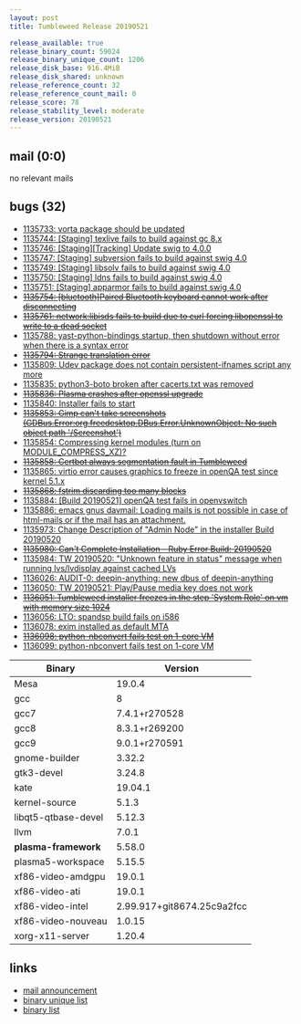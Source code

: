 ```yaml
---
layout: post
title: Tumbleweed Release 20190521

release_available: true
release_binary_count: 59024
release_binary_unique_count: 1206
release_disk_base: 916.4MiB
release_disk_shared: unknown
release_reference_count: 32
release_reference_count_mail: 0
release_score: 78
release_stability_level: moderate
release_version: 20190521
---
```


## mail (0:0)

no relevant mails

## bugs (32)

<!--more-->

- [1135733: vorta package should be updated](https://bugzilla.opensuse.org/show_bug.cgi?id=1135733)
- [1135744: \[Staging\] texlive fails to build against gc 8.x](https://bugzilla.opensuse.org/show_bug.cgi?id=1135744)
- [1135746: \[Staging\]\[Tracking\] Update swig to 4.0.0](https://bugzilla.opensuse.org/show_bug.cgi?id=1135746)
- [1135747: \[Staging\] subversion fails to build against swig 4.0](https://bugzilla.opensuse.org/show_bug.cgi?id=1135747)
- [1135749: \[Staging\] libsolv fails to build against swig 4.0](https://bugzilla.opensuse.org/show_bug.cgi?id=1135749)
- [1135750: \[Staging\] ldns fails to build against swig 4.0](https://bugzilla.opensuse.org/show_bug.cgi?id=1135750)
- [1135751: \[Staging\] apparmor fails to build against swig 4.0](https://bugzilla.opensuse.org/show_bug.cgi?id=1135751)
- ~~[1135754: \[bluetooth\]Paired Bluetooth keyboard cannot work after disconnecting](https://bugzilla.opensuse.org/show_bug.cgi?id=1135754)~~
- ~~[1135761: network:libisds fails to build due to curl forcing libopenssl to write to a dead socket](https://bugzilla.opensuse.org/show_bug.cgi?id=1135761)~~
- [1135788: yast-python-bindings startup, then shutdown without error when there is a syntax error](https://bugzilla.opensuse.org/show_bug.cgi?id=1135788)
- ~~[1135794: Strange translation error](https://bugzilla.opensuse.org/show_bug.cgi?id=1135794)~~
- [1135809: Udev package does not contain persistent-ifnames script any more](https://bugzilla.opensuse.org/show_bug.cgi?id=1135809)
- [1135835: python3-boto broken after cacerts.txt was removed](https://bugzilla.opensuse.org/show_bug.cgi?id=1135835)
- ~~[1135836: Plasma crashes after openssl upgrade](https://bugzilla.opensuse.org/show_bug.cgi?id=1135836)~~
- [1135840: Installer fails to start](https://bugzilla.opensuse.org/show_bug.cgi?id=1135840)
- ~~[1135853: Gimp can't take screenshots (GDBus.Error:org.freedesktop.DBus.Error.UnknownObject: No such object path '/Screenshot')](https://bugzilla.opensuse.org/show_bug.cgi?id=1135853)~~
- [1135854: Compressing kernel modules (turn on MODULE_COMPRESS_XZ)?](https://bugzilla.opensuse.org/show_bug.cgi?id=1135854)
- ~~[1135858: Certbot always segmentation fault in Tumbleweed](https://bugzilla.opensuse.org/show_bug.cgi?id=1135858)~~
- [1135865: virtio error causes graphics to freeze in openQA test since kernel 5.1.x](https://bugzilla.opensuse.org/show_bug.cgi?id=1135865)
- ~~[1135868: fstrim discarding too many blocks](https://bugzilla.opensuse.org/show_bug.cgi?id=1135868)~~
- [1135884: \[Build 20190521\] openQA test fails in openvswitch](https://bugzilla.opensuse.org/show_bug.cgi?id=1135884)
- [1135886: emacs gnus davmail: Loading mails is not possible in case of html-mails or if the mail has an attachment.](https://bugzilla.opensuse.org/show_bug.cgi?id=1135886)
- [1135973: Change Description of "Admin Node" in the installer Build 20190520](https://bugzilla.opensuse.org/show_bug.cgi?id=1135973)
- ~~[1135980: Can't Complete Installation - Ruby Error Build: 20190520](https://bugzilla.opensuse.org/show_bug.cgi?id=1135980)~~
- [1135984: TW 20190520: "Unknown feature in status" message when running lvs/lvdisplay against cached LVs](https://bugzilla.opensuse.org/show_bug.cgi?id=1135984)
- [1136026: AUDIT-0: deepin-anything: new dbus  of deepin-anything](https://bugzilla.opensuse.org/show_bug.cgi?id=1136026)
- [1136050: TW 20190521: Play/Pause media key does not work](https://bugzilla.opensuse.org/show_bug.cgi?id=1136050)
- ~~[1136051: Tumbleweed installer freezes in the step 'System Role' on vm with memory size 1024](https://bugzilla.opensuse.org/show_bug.cgi?id=1136051)~~
- [1136056: LTO: spandsp build fails  on i586](https://bugzilla.opensuse.org/show_bug.cgi?id=1136056)
- [1136078: exim installed as default MTA](https://bugzilla.opensuse.org/show_bug.cgi?id=1136078)
- ~~[1136098: python-nbconvert fails test on 1-core VM](https://bugzilla.opensuse.org/show_bug.cgi?id=1136098)~~
- [1136099: python-nbconvert fails test on 1-core VM](https://bugzilla.opensuse.org/show_bug.cgi?id=1136099)

Binary | Version
--- | ---
Mesa | 19.0.4
gcc | 8
gcc7 | 7.4.1+r270528
gcc8 | 8.3.1+r269200
gcc9 | 9.0.1+r270591
gnome-builder | 3.32.2
gtk3-devel | 3.24.8
kate | 19.04.1
kernel-source | 5.1.3
libqt5-qtbase-devel | 5.12.3
llvm | 7.0.1
**plasma-framework** | 5.58.0
plasma5-workspace | 5.15.5
xf86-video-amdgpu | 19.0.1
xf86-video-ati | 19.0.1
xf86-video-intel | 2.99.917+git8674.25c9a2fcc
xf86-video-nouveau | 1.0.15
xorg-x11-server | 1.20.4

## links

- [mail announcement](https://lists.opensuse.org/opensuse-factory/2019-05/msg00225.html)
- [binary unique list](http://download.opensuse.org/history/20190521/rpm.unique.list)
- [binary list](http://download.opensuse.org/history/20190521/rpm.list)
